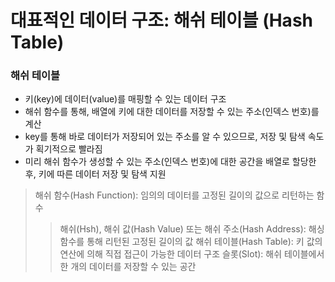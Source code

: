 # 대표적인 데이터 구조: 해쉬 테이블 (Hash Table)

### 해쉬 테이블
- 키(key)에 데이터(value)를 매핑할 수 있는 데이터 구조
- 해쉬 함수를 통해, 배열에 키에 대한 데이터를 저장할 수 있는 주소(인덱스 번호)를 계산
- key를 통해 바로 데이터가 저장되어 있는 주소를 알 수 있으므로, 저장 및 탐색 속도가 획기적으로 빨라짐
- 미리 해쉬 함수가 생성할 수 있는 주소(인덱스 번호)에 대한 공간을 배열로 할당한 후, 키에 따른 데이터 저장 및 탐색 지원


> 해쉬 함수(Hash Function): 임의의 데이터를 고정된 길이의 값으로 리턴하는 함수
>   > 해쉬(Hsh), 해쉬 값(Hash Value) 또는 해쉬 주소(Hash Address): 해싱 함수를 통해 리턴된 고정된 길이의 값
> 해쉬 테이블(Hash Table): 키 값의 연산에 의해 직접 접근이 가능한 데이터 구조
>   > 슬롯(Slot): 해쉬 테이블에서 한 개의 데이터를 저장할 수 있는 공간


